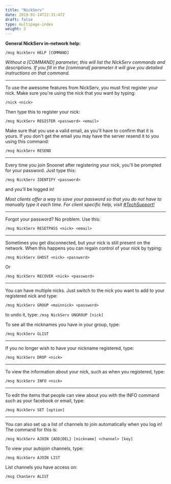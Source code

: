 ```yaml
---
title: "NickServ"
date: 2019-01-14T22:31:47Z
draft: false
type: multipage-index
weight: 2
---
```


**General NickServ in-network help:**

`/msg NickServ HELP [COMMAND]`

*Without a [COMMAND] parameter, this will list the NickServ commands and descriptions. If you fill in the [command] parameter it will give you detailed instructions on that command.*

---

To use the awesome features from NickServ, you must first register your nick. Make sure you're using the nick that you want by typing:

`/nick <nick>`

Then type this to register your nick:

`/msg NickServ REGISTER <password> <email>`

Make sure that you use a valid email, as you'll have to confirm that it is yours. If you don't get the email you may have the server resend it to you using this command:

`/msg NickServ RESEND`

---


Every time you join Snoonet after registering your nick, you'll be prompted for your password. Just type this:

`/msg NickServ IDENTIFY <password>`

and you'll be logged in!

*Most clients offer a way to save your password so that you do not have to manually type it each time. For client specific help, visit [#TechSupport!](http://webchat.snoonet.org/techsupport)*

---

Forgot your password? No problem. Use this:

`/msg NickServ RESETPASS <nick> <email>`

---

Sometimes you get disconnected, but your nick is still present on the network. When this happens you can regain control of your nick by typing:

 `/msg NickServ GHOST <nick> <password>`

 Or

`/msg NickServ RECOVER <nick> <password>`

---

You can have multiple nicks. Just switch to the nick you want to add to your registered nick and type:

`/msg NickServ GROUP <mainnick> <password>`

to undo it, type: `/msg NickServ UNGROUP [nick]`

To see all the nicknames you have in your group, type:

`/msg NickServ GLIST`

---

If you no longer wish to have your nickname registered, type:

`/msg NickServ DROP <nick>`

---

To view the information about your nick, such as when you registered, type:

 `/msg NickServ INFO <nick>`

 ---

 To edit the items that people can view about you with the INFO command such as your facebook or email, type:

 `/msg NickServ SET [option]`

 ---

 You can also set up a list of channels to join automatically when you log in! The command for this is:

 `/msg NickServ AJOIN {ADD|DEL} [nickname] <channel> [key]`

 To view your autojoin channels, type:

 `/msg NickServ AJOIN LIST`

 List channels you have access on:

 `/msg ChanServ ALIST`

